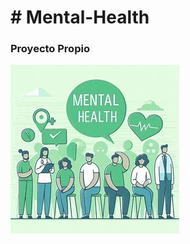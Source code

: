 <h1># Mental-Health </h1>
<h3> Proyecto Propio </h3>
<img src= //github.com/Yanina2022/Mental-Health/blob/main/mental%20health.jpeg </img>
